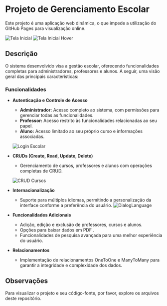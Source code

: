 # Projeto de Gerenciamento Escolar

Este projeto é uma aplicação web dinâmica, o que impede a utilização do GitHub Pages para visualização online. 

![Tela Inicial](https://github.com/user-attachments/assets/ab8f06c0-61a4-4447-8252-dca1c0481cb2)
![Tela Inicial Hover](https://github.com/user-attachments/assets/38e3a917-0df2-498b-ad46-000c24e1c35e)

## Descrição

O sistema desenvolvido visa a gestão escolar, oferecendo funcionalidades completas para administradores, professores e alunos. A seguir, uma visão geral das principais características:

### Funcionalidades

- **Autenticação e Controle de Acesso**
  - **Administrador:** Acesso completo ao sistema, com permissões para gerenciar todas as funcionalidades.
  - **Professor:** Acesso restrito às funcionalidades relacionadas ao seu papel.
  - **Aluno:** Acesso limitado ao seu próprio curso e informações associadas.

  ![Login Escolar](https://github.com/user-attachments/assets/58d771cf-c264-4bc5-a07b-7c80c24c20a3)

- **CRUDs (Create, Read, Update, Delete)**
  - Gerenciamento de cursos, professores e alunos com operações completas de CRUD.

  ![CRUD Cursos](https://github.com/user-attachments/assets/b115c376-4779-48dd-b17d-fdaff275f9fe)

- **Internacionalização**
  - Suporte para múltiplos idiomas, permitindo a personalização da interface conforme a preferência do usuário.
  ![DialogLanguage](https://github.com/user-attachments/assets/95e6e626-2563-4da2-b0a0-ed56e4de79e2)


- **Funcionalidades Adicionais**
  - Adição, edição e exclusão de professores, cursos e alunos.
  - Opções para baixar dados em PDF .
  - Funcionalidades de pesquisa avançada para uma melhor experiência do usuário.

- **Relacionamentos**
  - Implementação de relacionamentos OneToOne e ManyToMany para garantir a integridade e complexidade dos dados.

## Observações

Para visualizar o projeto e seu código-fonte, por favor, explore os arquivos deste repositório.
